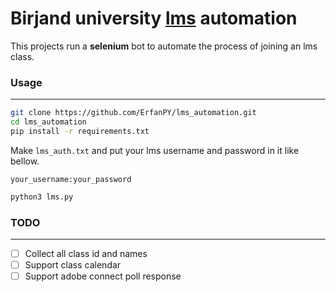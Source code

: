 # Birjand university [lms](https://lms.birjand.ac.ir/) automation
This projects run a __selenium__ bot to automate the process of joining an lms class.

### Usage
---
   ```sh
   git clone https://github.com/ErfanPY/lms_automation.git
   cd lms_automation
   pip install -r requirements.txt
   ```

   Make ```lms_auth.txt``` and put your lms username and password in it like bellow.
   ```
   your_username:your_password
   ```

   ```sh
   python3 lms.py
   ```

### TODO
---
 - [ ] Collect all class id and names
 - [ ] Support class calendar
 - [ ] Support adobe connect poll response  